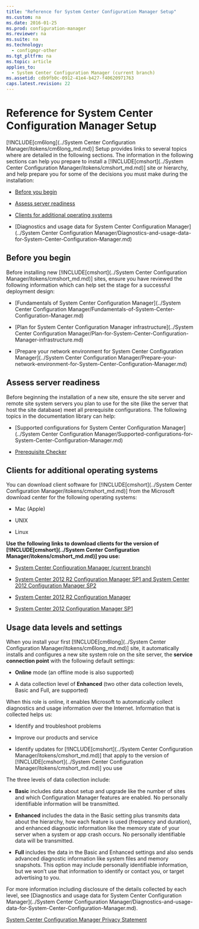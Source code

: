 ```yaml
---
title: "Reference for System Center Configuration Manager Setup"
ms.custom: na
ms.date: 2016-01-25
ms.prod: configuration-manager
ms.reviewer: na
ms.suite: na
ms.technology: 
  - configmgr-other
ms.tgt_pltfrm: na
ms.topic: article
applies_to: 
  - System Center Configuration Manager (current branch)
ms.assetid: cdb9fb0c-0912-41e4-b427-f40620971763
caps.latest.revision: 22
---
```

# Reference for System Center Configuration Manager Setup
[!INCLUDE[cm6long](../System Center Configuration Manager/itokens/cm6long_md.md)] Setup provides links to several topics where are detailed in the following sections. The information in the following sections can help you prepare  to install a [!INCLUDE[cmshort](../System Center Configuration Manager/itokens/cmshort_md.md)] site or hierarchy, and help prepare you for some of the decisions you must make during the installation:  
  
-   [Before you begin](#bkmk_start)  
  
-   [Assess server readiness](#bkmk_assess)  
  
-   [Clients for additional operating systems](#bkmk_Addclients)  
  
-   [Diagnostics and usage data for System Center Configuration Manager](../System Center Configuration Manager/Diagnostics-and-usage-data-for-System-Center-Configuration-Manager.md)  
  
##  <a name="bkmk_start"></a> Before you begin  
 Before installing new [!INCLUDE[cmshort](../System Center Configuration Manager/itokens/cmshort_md.md)] sites, ensure you have reviewed the following information which can help set the stage for a successful deployment design:  
  
-   [Fundamentals of System Center Configuration Manager](../System Center Configuration Manager/Fundamentals-of-System-Center-Configuration-Manager.md)  
  
-   [Plan for System Center Configuration Manager infrastructure](../System Center Configuration Manager/Plan-for-System-Center-Configuration-Manager-infrastructure.md)  
  
-   [Prepare your network environment for System Center Configuration Manager](../System Center Configuration Manager/Prepare-your-network-environment-for-System-Center-Configuration-Manager.md)  
  
##  <a name="bkmk_assess"></a> Assess server readiness  
 Before beginning the installation of a new site, ensure the site server and remote site system servers you plan to use for the site (like the server that host the site database) meet all  prerequisite configurations. The following topics in the documentation library can help:  
  
-   [Supported configurations for System Center Configuration Manager](../System Center Configuration Manager/Supported-configurations-for-System-Center-Configuration-Manager.md)  
  
-   [Prerequisite Checker](https://technet.microsoft.com/library/mt590813.aspx#bkmk_PreqChk)  
  
##  <a name="bkmk_Addclients"></a> Clients for additional operating systems  
 You can download client software for [!INCLUDE[cmshort](../System Center Configuration Manager/itokens/cmshort_md.md)] from the Microsoft download center for the following operating systems:  
  
-   Mac   (Apple)  
  
-   UNIX  
  
-   Linux  
  
 **Use the following links to download clients for the version of [!INCLUDE[cmshort](../System Center Configuration Manager/itokens/cmshort_md.md)] you use:**  
  
-   [System Center Configuration Manager (current branch)](http://www.microsoft.com/download/details.aspx?id=47719)  
  
-   [System Center 2012 R2 Configuration Manager SP1 and System Center 2012 Configuration Manager SP2](http://go.microsoft.com/fwlink/?LinkID=626550)  
  
-   [System Center 2012 R2 Configuration Manager](http://go.microsoft.com/fwlink/?LinkID=316448)  
  
-   [System Center 2012 Configuration Manager SP1](http://www.microsoft.com/en-pk/download/details.aspx?id=36212)  
  
##  <a name="bkmk_usage"></a> Usage data levels and settings  
 When you install your first [!INCLUDE[cm6long](../System Center Configuration Manager/itokens/cm6long_md.md)] site, it automatically installs and configures a new site system role on the site server, the **service connection point** with the following default settings:  
  
-   **Online** mode   (an offline mode is also supported)  
  
-   A data collection level of **Enhanced** (two other data collection levels, Basic and Full, are supported)  
  
 When this role is online, it enables Microsoft to automatically collect diagnostics and usage information over the Internet. Information that is collected helps us:  
  
-   Identify and troubleshoot problems  
  
-   Improve our products and service  
  
-   Identify updates for [!INCLUDE[cmshort](../System Center Configuration Manager/itokens/cmshort_md.md)] that apply to the version of [!INCLUDE[cmshort](../System Center Configuration Manager/itokens/cmshort_md.md)] you use  
  
 The three levels of data collection include:  
  
-   **Basic** includes data about setup and upgrade like the number of sites and which Configuration Manager features are enabled. No personally identifiable information will be transmitted.  
  
-   **Enhanced** includes the data in the Basic setting plus transmits data about the hierarchy, how each feature is used (frequency and duration), and enhanced diagnostic information like the memory state of your server when a system or app crash occurs. No personally identifiable data will be transmitted.  
  
-   **Full** includes the data in the Basic and Enhanced settings and also sends advanced diagnostic information like system files and memory snapshots. This option may include personally identifiable information, but we won’t use that information to identify or contact you, or target advertising to you.  
  
 For more information including disclosure of the details collected by each level, see [Diagnostics and usage data for System Center Configuration Manager](../System Center Configuration Manager/Diagnostics-and-usage-data-for-System-Center-Configuration-Manager.md).  
  
 [System Center Configuration Manager Privacy Statement](http://go.microsoft.com/fwlink/?LinkID=626527)